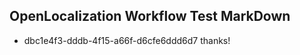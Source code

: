 ## OpenLocalization Workflow Test MarkDown
* dbc1e4f3-dddb-4f15-a66f-d6cfe6ddd6d7 thanks!

<!--HONumber=Aug16_HO3-->


